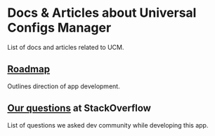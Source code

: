 # Docs & Articles about Universal Configs Manager

List of docs and articles related to UCM.


## [Roadmap](ROADMAP.md)

Outlines direction of app development.


## [Our questions](stackoverflow.md) at StackOverflow

List of questions we asked dev community while developing this app.


